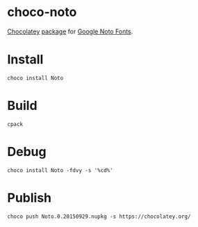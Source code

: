 # choco-noto

[Chocolatey](https://chocolatey.org/) [package](https://chocolatey.org/packages/Noto) for [Google Noto Fonts](https://www.google.com/get/noto/).

# Install

```
choco install Noto
```

# Build

```
cpack
```

# Debug

```
choco install Noto -fdvy -s '%cd%'
```

# Publish

```
choco push Noto.0.20150929.nupkg -s https://chocolatey.org/
```
